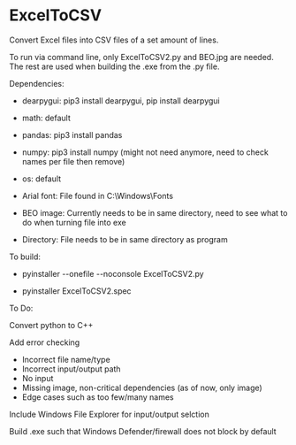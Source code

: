 # ExcelToCSV
Convert Excel files into CSV files of a set amount of lines.

To run via command line, only ExcelToCSV2.py and BEO.jpg are needed. The rest are used when building the .exe from the .py file.

Dependencies:

- dearpygui: pip3 install dearpygui, pip install dearpygui
- math: default
- pandas: pip3 install pandas
- numpy: pip3 install numpy (might not need anymore, need to check names per file then remove)
- os: default
- Arial font: File found in C:\Windows\Fonts
- BEO image: Currently needs to be in same directory, need to see what
             to do when turning file into exe

- Directory: File needs to be in same directory as program

To build:

- pyinstaller --onefile --noconsole ExcelToCSV2.py

- pyinstaller ExcelToCSV2.spec


To Do:

Convert python to C++

Add error checking
- Incorrect file name/type
- Incorrect input/output path
- No input
- Missing image, non-critical dependencies (as of now, only image)
- Edge cases such as too few/many names

Include Windows File Explorer for input/output selction

Build .exe such that Windows Defender/firewall does not block by default
